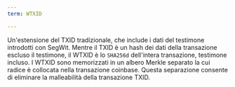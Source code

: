 ```yaml
---
term: WTXID

---
```

Un'estensione del TXID tradizionale, che include i dati del testimone introdotti con SegWit. Mentre il TXID è un hash dei dati della transazione escluso il testimone, il WTXID è lo `SHA256d` dell'intera transazione, testimone incluso. I WTXID sono memorizzati in un albero Merkle separato la cui radice è collocata nella transazione coinbase. Questa separazione consente di eliminare la malleabilità della transazione TXID.